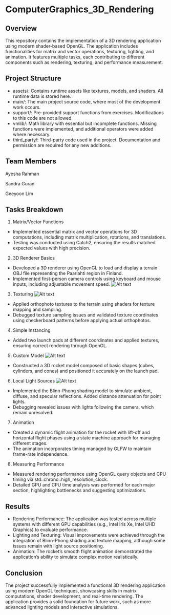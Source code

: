 ComputerGraphics_3D_Rendering
=====================

## Overview
This repository contains the implementation of a 3D rendering application using modern shader-based OpenGL. The application includes functionalities for matrix and vector operations, texturing, lighting, and animation. It features multiple tasks, each contributing to different components such as rendering, texturing, and performance measurement.

## Project Structure
- assets/: Contains runtime assets like textures, models, and shaders. All runtime data is stored here.
- main/: The main project source code, where most of the development work occurs.
- support/: Pre-provided support functions from exercises. Modifications to this code are not allowed.
- vmlib/: Math library with essential but incomplete functions. Missing functions were implemented, and additional operators were added where necessary.
- third_party/: Third-party code used in the project. Documentation and permission are required for any new additions.

## Team Members

Ayesha Rahman

Sandra Guran

Geeyoon Lim

## Tasks Breakdown

1. Matrix/Vector Functions
- Implemented essential matrix and vector operations for 3D computations, including matrix multiplication, rotations, and translations.
- Testing was conducted using Catch2, ensuring the results matched expected values with high precision.
  
2. 3D Renderer Basics
- Developed a 3D renderer using OpenGL to load and display a terrain OBJ file representing the Paarlahti region in Finland.
- Implemented first-person camera controls using keyboard and mouse inputs, including adjustable movement speed.
    ![Alt text](https://github.com/sc21samg/GraphicAlgorithms_3D_Rendering/blob/main/1.2%20git.png)
  
3. Texturing
  ![Alt text](https://github.com/sc21samg/GraphicAlgorithms_3D_Rendering/blob/main/1.3%20git.png)
- Applied orthophoto textures to the terrain using shaders for texture mapping and sampling.
- Debugged texture sampling issues and validated texture coordinates using checkerboard patterns before applying actual orthophotos.
  
4. Simple Instancing
- Added two launch pads at different coordinates and applied textures, ensuring correct rendering through OpenGL.
  
5. Custom Model
  ![Alt text](https://github.com/sc21samg/GraphicAlgorithms_3D_Rendering/blob/main/1.5%20git.png)
- Constructed a 3D rocket model composed of basic shapes (cubes, cylinders, and cones) and positioned it accurately on the launch pad.
  
6. Local Light Sources
  ![Alt text](https://github.com/sc21samg/GraphicAlgorithms_3D_Rendering/blob/main/1.6%20git.png)
- Implemented the Blinn-Phong shading model to simulate ambient, diffuse, and specular reflections. Added distance attenuation for point lights.
- Debugging revealed issues with lights following the camera, which remain unresolved.
  
7. Animation
- Created a dynamic flight animation for the rocket with lift-off and horizontal flight phases using a state machine approach for managing different stages.
- The animation incorporates timing managed by GLFW to maintain frame-rate independence.
  
8. Measuring Performance
- Measured rendering performance using OpenGL query objects and CPU timing via std::chrono::high_resolution_clock.
- Detailed GPU and CPU time analysis was performed for each major section, highlighting bottlenecks and suggesting optimizations.

## Results
- Rendering Performance: The application was tested across multiple systems with different GPU capabilities (e.g., Intel Iris Xe, Intel UHD Graphics) to evaluate performance.
- Lighting and Texturing: Visual improvements were achieved through the integration of Blinn-Phong shading and texture mapping, although some issues remain with light source positioning.
- Animation: The rocket’s smooth flight animation demonstrated the application’s ability to simulate complex motion realistically.

## Conclusion
The project successfully implemented a functional 3D rendering application using modern OpenGL techniques, showcasing skills in matrix computations, shader development, and real-time rendering. The application provides a solid foundation for future work, such as more advanced lighting models and interactive simulations.
